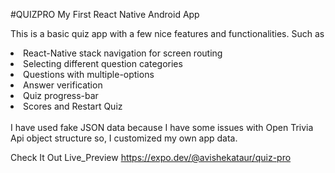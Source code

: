
#QUIZPRO
My First React Native Android App


This is a basic quiz app with a few nice features and functionalities. 
Such as 
<li>React-Native stack navigation for screen routing</li>
<li>Selecting different question categories</li>
<li>Questions with multiple-options</li>
<li>Answer verification</li>
<li>Quiz progress-bar</li>
<li>Scores and Restart Quiz</li> 
</br>
I have used fake JSON data because I have some issues with Open Trivia Api object structure so, I customized my own app data.

Check It Out
Live_Preview
https://expo.dev/@avishekataur/quiz-pro


